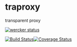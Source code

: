 traproxy
========

transparent proxy

[![wercker status](https://app.wercker.com/status/5c6300ff7a8ca6e33d941d8eb55916cd/m/develop)](https://app.wercker.com/project/bykey/5c6300ff7a8ca6e33d941d8eb55916cd)

[![Build Status](https://travis-ci.org/nyushi/traproxy.svg?branch=develop)](https://travis-ci.org/nyushi/traproxy)[![Coverage Status](https://coveralls.io/repos/nyushi/traproxy/badge.png?branch=develop)](https://coveralls.io/r/nyushi/traproxy?branch=develop)
